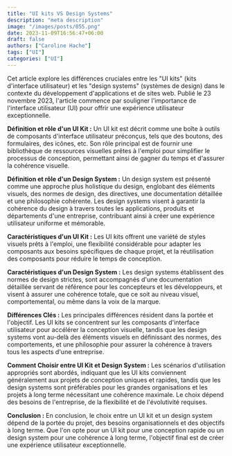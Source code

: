 ```yaml
---
title: "UI kits VS Design Systems"
description: "meta description"
image: "/images/posts/055.png"
date: 2023-11-09T16:56:47+06:00
draft: false
authors: ["Caroline Hache"]
tags: ["UI"]
categories: ["UI"]
---
```


Cet article explore les différences cruciales entre les "UI kits" (kits d'interface utilisateur) et les "design systems" (systèmes de design) dans le contexte du développement d'applications et de sites web. Publié le 23 novembre 2023, l'article commence par souligner l'importance de l'interface utilisateur (UI) pour offrir une expérience utilisateur exceptionnelle.

**Définition et rôle d'un UI Kit :** Un UI kit est décrit comme une boîte à outils de composants d'interface utilisateur préconçus, tels que des boutons, des formulaires, des icônes, etc. Son rôle principal est de fournir une bibliothèque de ressources visuelles prêtes à l'emploi pour simplifier le processus de conception, permettant ainsi de gagner du temps et d'assurer la cohérence visuelle.

**Définition et rôle d'un Design System :** Un design system est présenté comme une approche plus holistique du design, englobant des éléments visuels, des normes de design, des directives, une documentation détaillée et une philosophie cohérente. Les design systems visent à garantir la cohérence du design à travers toutes les applications, produits et départements d'une entreprise, contribuant ainsi à créer une expérience utilisateur uniforme et mémorable.

**Caractéristiques d'un UI Kit :** Les UI kits offrent une variété de styles visuels prêts à l'emploi, une flexibilité considérable pour adapter les composants aux besoins spécifiques de chaque projet, et la réutilisation des composants pour réduire le temps de conception.

**Caractéristiques d'un Design System :** Les design systems établissent des normes de design strictes, sont accompagnés d'une documentation détaillée servant de référence pour les concepteurs et les développeurs, et visent à assurer une cohérence totale, que ce soit au niveau visuel, comportemental, ou même dans la voix de la marque.

**Différences Clés :** Les principales différences résident dans la portée et l'objectif. Les UI kits se concentrent sur les composants d'interface utilisateur pour accélérer la conception visuelle, tandis que les design systems vont au-delà des éléments visuels en définissant des normes, des comportements, et une philosophie pour assurer la cohérence à travers tous les aspects d'une entreprise.

**Comment Choisir entre UI Kit et Design System :** Les scénarios d'utilisation appropriés sont abordés, indiquant que les UI kits conviennent généralement aux projets de conception uniques et rapides, tandis que les design systems sont préférables pour les grandes organisations et les projets à long terme nécessitant une cohérence maximale. Le choix dépend des besoins de l'entreprise, de la flexibilité et de l'évolutivité requises.

**Conclusion :** En conclusion, le choix entre un UI kit et un design system dépend de la portée du projet, des besoins organisationnels et des objectifs à long terme. Que l'on opte pour un UI kit pour une conception rapide ou un design system pour une cohérence à long terme, l'objectif final est de créer une expérience utilisateur exceptionnelle.